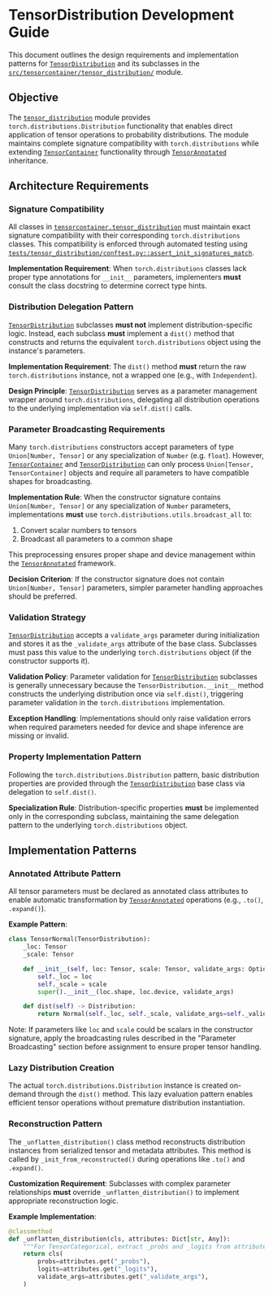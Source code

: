 # TensorDistribution Development Guide

This document outlines the design requirements and implementation patterns for [`TensorDistribution`](/src/tensorcontainer/tensor_distribution/base.py) and its subclasses in the [`src/tensorcontainer/tensor_distribution/`](/src/tensorcontainer/tensor_distribution/) module.

## Objective

The [`tensor_distribution`](/src/tensorcontainer/tensor_distribution/) module provides `torch.distributions.Distribution` functionality that enables direct application of tensor operations to probability distributions. The module maintains complete signature compatibility with `torch.distributions` while extending [`TensorContainer`](/src/tensorcontainer/tensor_container.py) functionality through [`TensorAnnotated`](/src/tensorcontainer/tensor_annotated.py) inheritance.

## Architecture Requirements

### Signature Compatibility

All classes in [`tensorcontainer.tensor_distribution`](/src/tensorcontainer/tensor_distribution/) must maintain exact signature compatibility with their corresponding `torch.distributions` classes. This compatibility is enforced through automated testing using [`tests/tensor_distribution/conftest.py::assert_init_signatures_match`](/tests/tensor_distribution/conftest.py).

**Implementation Requirement**: When `torch.distributions` classes lack proper type annotations for `__init__` parameters, implementers **must** consult the class docstring to determine correct type hints.

### Distribution Delegation Pattern

[`TensorDistribution`](/src/tensorcontainer/tensor_distribution/base.py) subclasses **must not** implement distribution-specific logic. Instead, each subclass **must** implement a `dist()` method that constructs and returns the equivalent `torch.distributions` object using the instance's parameters.

**Implementation Requirement**: The `dist()` method **must** return the raw `torch.distributions` instance, not a wrapped one (e.g., with `Independent`).

**Design Principle**: [`TensorDistribution`](/src/tensorcontainer/tensor_distribution/base.py) serves as a parameter management wrapper around `torch.distributions`, delegating all distribution operations to the underlying implementation via `self.dist()` calls.

### Parameter Broadcasting Requirements

Many `torch.distributions` constructors accept parameters of type `Union[Number, Tensor]` or any specialization of `Number` (e.g. `float`). However, [`TensorContainer`](/src/tensorcontainer/tensor_container.py) and [`TensorDistribution`](/src/tensorcontainer/tensor_distribution/base.py) can only process `Union[Tensor, TensorContainer]` objects and require all parameters to have compatible shapes for broadcasting.

**Implementation Rule**: When the constructor signature contains `Union[Number, Tensor]` or any specialization of `Number` parameters, implementations **must** use `torch.distributions.utils.broadcast_all` to:
1. Convert scalar numbers to tensors
2. Broadcast all parameters to a common shape

This preprocessing ensures proper shape and device management within the [`TensorAnnotated`](/src/tensorcontainer/tensor_annotated.py) framework.

**Decision Criterion**: If the constructor signature does not contain `Union[Number, Tensor]` parameters, simpler parameter handling approaches should be preferred.

### Validation Strategy

[`TensorDistribution`](/src/tensorcontainer/tensor_distribution/base.py) accepts a `validate_args` parameter during initialization and stores it as the `_validate_args` attribute of the base class. Subclasses must pass this value to the underlying `torch.distributions` object (if the constructor supports it).

**Validation Policy**: Parameter validation for [`TensorDistribution`](/src/tensorcontainer/tensor_distribution/base.py) subclasses is generally unnecessary because the `TensorDistribution.__init__` method constructs the underlying distribution once via `self.dist()`, triggering parameter validation in the `torch.distributions` implementation.

**Exception Handling**: Implementations should only raise validation errors when required parameters needed for device and shape inference are missing or invalid.

### Property Implementation Pattern

Following the `torch.distributions.Distribution` pattern, basic distribution properties are provided through the [`TensorDistribution`](/src/tensorcontainer/tensor_distribution/base.py) base class via delegation to `self.dist()`.

**Specialization Rule**: Distribution-specific properties **must** be implemented only in the corresponding subclass, maintaining the same delegation pattern to the underlying `torch.distributions` object.

## Implementation Patterns

### Annotated Attribute Pattern

All tensor parameters must be declared as annotated class attributes to enable automatic transformation by [`TensorAnnotated`](/src/tensorcontainer/tensor_annotated.py) operations (e.g., `.to()`, `.expand()`).

**Example Pattern**:
```python
class TensorNormal(TensorDistribution):
    _loc: Tensor
    _scale: Tensor

    def __init__(self, loc: Tensor, scale: Tensor, validate_args: Optional[bool] = None):
        self._loc = loc
        self._scale = scale
        super().__init__(loc.shape, loc.device, validate_args)

    def dist(self) -> Distribution:
        return Normal(self._loc, self._scale, validate_args=self._validate_args)
```

Note: If parameters like `loc` and `scale` could be scalars in the constructor signature, apply the broadcasting rules described in the "Parameter Broadcasting" section before assignment to ensure proper tensor handling.

### Lazy Distribution Creation

The actual `torch.distributions.Distribution` instance is created on-demand through the `dist()` method. This lazy evaluation pattern enables efficient tensor operations without premature distribution instantiation.

### Reconstruction Pattern

The `_unflatten_distribution()` class method reconstructs distribution instances from serialized tensor and metadata attributes. This method is called by `_init_from_reconstructed()` during operations like `.to()` and `.expand()`.

**Customization Requirement**: Subclasses with complex parameter relationships **must** override `_unflatten_distribution()` to implement appropriate reconstruction logic.

**Example Implementation**:
```python
@classmethod
def _unflatten_distribution(cls, attributes: Dict[str, Any]):
    """For TensorCategorical, extract _probs and _logits from attributes."""
    return cls(
        probs=attributes.get("_probs"),
        logits=attributes.get("_logits"),
        validate_args=attributes.get("_validate_args"),
    )

